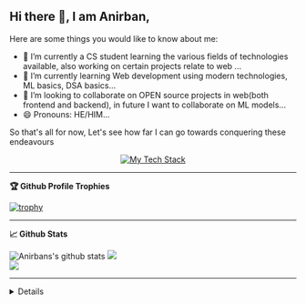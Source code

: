 ## Hi there 👋, I am Anirban,

Here are some things you would like to know about me:

- 🔭 I’m currently a CS student learning the various fields of technologies available, also working on certain projects relate to web ...
- 🌱 I’m currently learning Web development using modern technologies, ML basics, DSA basics...
- 👯 I’m looking to collaborate on OPEN source projects in web(both frontend and backend), in future I want to collaborate on ML models...
- 😄 Pronouns: HE/HIM...

So that's all for now, Let's see how far I can go towards conquering these endeavours

<div align="center">
  <a href="https://github-readme-tech-stack.vercel.app">
  <img src="https://github-readme-tech-stack.vercel.app/api/cards?titleAlign=center&lineCount=2&theme=discord&bg=%23333333&badge=%23474747&border=%23474747&titleColor=%232374cf&line1=mongodb%2Cmongodb%2Cauto%3Bexpress%2Cexpressjs%2Cauto%3Breact%2Creact%2Cauto%3Bnode%2Cnodejs%2Cauto%3B&line2=typescript%2Ctypescript%2Cauto%3Bflask%2Cflask%2Cauto%3Btailwindcss%2Ctailwindcss%2Cauto%3Bredux%2Credux%2Cauto%3B" alt="My Tech Stack" />
<a>
</div>

---

<summary><b> 🏆 Github Profile Trophies </b></summary>
  
[![trophy](https://github-profile-trophy.vercel.app/?username=A-nirvana&theme=dracula)](https://github.com/ryo-ma/github-profile-trophy)


---

<summary><b> 📈 Github Stats </b></summary>

![Anirbans's github stats](https://github-readme-stats.vercel.app/api?username=A-nirvana&show_icons=true&theme=radical)
![](https://github-readme-streak-stats.herokuapp.com/?user=A-nirvana&theme=dark&hide_border=false)<br/>
![](https://github-readme-stats.vercel.app/api/top-langs/?username=A-nirvana&theme=dark&hide_border=false&include_all_commits=true&count_private=false&layout=compact)


---

<details>
---

[![](https://visitcount.itsvg.in/api?id=Mastermind-sap&label=Profile%20Views&pretty=true)](https://visitcount.itsvg.in)

---
